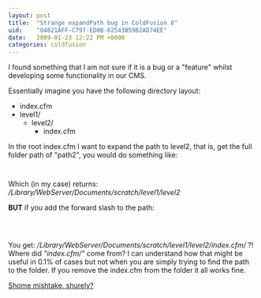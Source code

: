 ```yaml
---
layout: post
title:  "Strange expandPath bug in ColdFusion 8"
uid:	"04821AFF-C797-ED0B-62543B59B2AD74EE"
date:   2009-01-23 12:22 PM +0000
categories: coldfusion
---
```

<p>
I found something that I am not sure if it is a bug or a "feature" whilst developing some functionality in our CMS.

Essentially imagine you have the following directory layout:
</p>
<ul>
	<li>index.cfm</li>
	<li>level1/
		<ul>
			<li>level2/
				<ul>
					<li>index.cfm</li>
				</ul>
			</li>	
		</ul>
	</li>
</ul>

In the root index.cfm I want to expand the path to level2, that is, get the full folder path of "path2", you would do something like:
<br>
<code>
	<cfset mypath1 = "/level1/level2">
	<cfdump var="#expandPath(mypath1)#">
</code>
<p>
Which (in my case) returns: <em>/Library/WebServer/Documents/scratch/level1/level2 </em>
</p>
<p>
<strong>BUT</strong> if you add the forward slash to the path:
<br>
<code>
	<cfset mypath2 = "/level1/level2/">
	<cfdump var="#expandPath(mypath2)#">
</code>
<br>
You get: <em>/Library/WebServer/Documents/scratch/level1/level2/index.cfm/ </em> ?!
<br>
Where did <em>"index.cfm/"</em> come from? I can understand how that might be useful in 0.1% of cases but not when you are simply trying to find the path to the folder. If you remove the index.cfm from the folder it all works fine. 

</p>

<p>
	<a href="http://en.wikipedia.org/wiki/List_of_recurring_in-jokes_in_Private_Eye" title="Recurring in-jokes in Private Eye - Wikipedia, the free encyclopedia">Shome mishtake, shurely? </a>
</p>